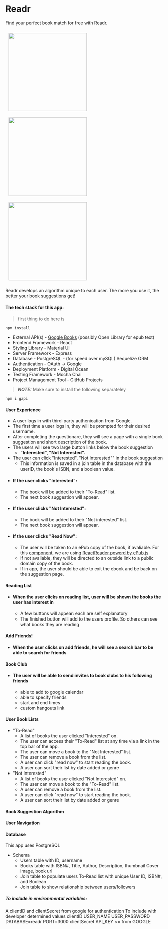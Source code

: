 # Readr
Find your perfect book match for free with Readr.

<div>
<img src = "https://user-images.githubusercontent.com/51866859/73042049-5b9dc600-3e25-11ea-899c-6f9006b7f8a7.png" width = "250" style = "padding: 10px">
<img src = "https://user-images.githubusercontent.com/51866859/73042303-5d1bbe00-3e26-11ea-8688-bad4a677b04f.png" width = "250" style = "padding: 10px">
<img src = "https://user-images.githubusercontent.com/51866859/73042069-6c4e3c00-3e25-11ea-956c-1eea4718489c.png" width = "250" style = "padding: 10px">


Readr develops an algorithm unique to each user. The more you use it, the better your book suggestions get!

#### The tech stack for this app: 

> first thing to do here is 

``` npm install ```

- External API(s) - [Google Books](https://developers.google.com/books) (possibly Open Library for epub text)
- Frontend Framework - React
- Styling Library - Material UI
- Server Framework - Express
- Database - PostgreSQL - (for speed over mySQL) Sequelize ORM
- Authentication - OAuth -> Google
- Deployment Platform - Digital Ocean
- Testing Framework - Mocha Chai
- Project Management Tool - GitHub Projects

> ***NOTE:*** Make sure to install the following separateley

```npm i gapi ```

#### User Experience

* A user logs in with third-party authenication from Google.
* The first time a user logs in, they will be prompted for their desired username. 
* After completing the questionare, they will see a page with a single book suggestion and short description of the book.
* The users will see two large button links below the book suggestion
    - **"Interested", "Not Interested".**
* The user can click "Interested", "Not Interested"" in the book suggestion
    - This information is saved in a join table in the database with the userID, the book's ISBN, and a boolean value.
* #### If the user clicks "Interested":
    - The book will be added to their "To-Read" list.
    - The next book suggestion will appear. 
* #### If the user clicks "Not Interested":
    - The book will be added to their "Not interested" list. 
    - The next book suggestion will appear. 
* #### If the user clicks "Read Now":
    - The user will be taken to an ePub copy of the book, if avaliable. For this [component](client/src/components/EbookView.jsx), 
      we are using [ReactReader powerd by ePub.js](https://github.com/gerhardsletten/react-reader)
    - If not avaliable, they will be directed to an outside link to a public domain copy of the book. 
    - If in app, the user should be able to exit the ebook and be back on the suggestion page. 

#### Reading List

* #### When the user clicks on reading list, user will be shown the books the user has interest in
    - A few buttons will appear: each are self explanatory
    - The finished button will add to the users profile. So others can see what books they are reading
   
#### Add Friends!

* #### When the user clicks on add friends, he will see a search bar to be able to search for friends

#### Book Club

* #### The user will be able to send invites to book clubs to his following friends
    - able to add to google calendar
    - able to specify friends
    - start and end times
    - custom hangouts link
    

#### User Book Lists
 * "To-Read"
    - A list of books the user clicked "Interested" on. 
    - The user can access their "To-Read" list at any time via a link in the top bar of the app. 
    - The user can move a book to the "Not Interested" list.
    - The user can remove a book from the list. 
    - A user can click "read now" to start reading the book. 
    - A user can sort their list by date added or genre
* "Not Interested"
    - A list of books the user clicked "Not Interested" on.
    - The user can move a book to the "To-Read" list.
    - A user can remove a book from the list. 
    - A user can click "read now" to start reading the book.
    - A user can sort their list by date added or genre 


#### Book Suggestion Algorithm


#### User Navigation 


#### Database
This app uses PostgreSQL 
* Schema 
    * Users table with ID, username
    * Books table with ISBN#, Title, Author, Description, thumbnail Cover image, book url
    * Join table to populate users To-Read list with unique User ID, ISBN#, and Boolean
    * Join table to show relationship between users/followers  

##### To include in environmental variables:
A clientID and clientSecret from google for authentication
To include with developer determined values
clientID
USER_NAME
USER_PASSWORD
DATABASE=readr
PORT=3000
clientSecret
API_KEY <= from GOOGLE
